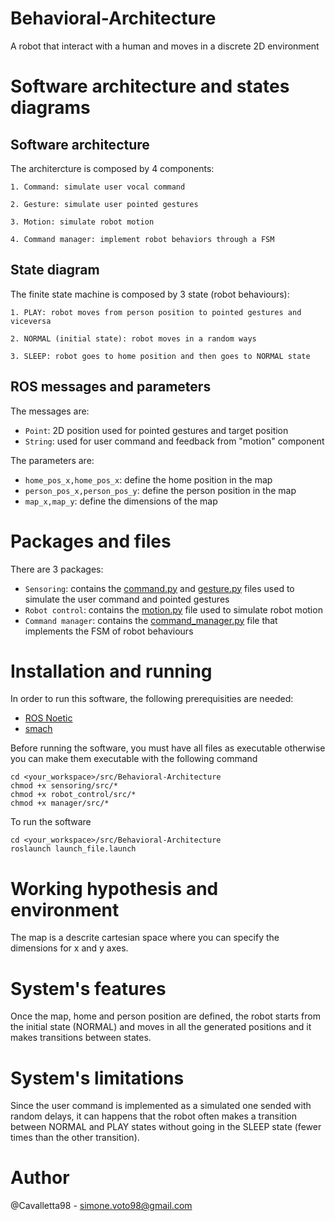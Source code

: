 # Behavioral-Architecture
A robot that interact with a human and moves in a discrete 2D environment

# Software architecture and states diagrams
## Software architecture 
The architercture is composed by 4 components: 

    1. Command: simulate user vocal command

    2. Gesture: simulate user pointed gestures

    3. Motion: simulate robot motion

    4. Command manager: implement robot behaviors through a FSM

## State diagram
The finite state machine is composed by 3 state (robot behaviours):

    1. PLAY: robot moves from person position to pointed gestures and      viceversa

    2. NORMAL (initial state): robot moves in a random ways

    3. SLEEP: robot goes to home position and then goes to NORMAL state

## ROS messages and parameters
The messages are:

- `Point`: 2D position used for pointed gestures and target position
- `String`: used for user command and feedback from "motion" component

The parameters are:

- `home_pos_x,home_pos_x`: define the home position in the map
- `person_pos_x,person_pos_y`: define the person  position in the map 
- `map_x,map_y`: define the dimensions of the map

# Packages and files
There are 3 packages:

- `Sensoring`: contains the [command.py](sensoring/src/command.py) and [gesture.py](sensoring/src/gesture.py) files used to simulate the user command and pointed gestures
- `Robot control`: contains the [motion.py](robot_control/src/motion.py) file used to simulate robot motion
- `Command manager`: contains the [command_manager.py](manager/src/command_manager) file that implements the FSM of robot behaviours

# Installation and running
In order to run this software, the following prerequisities are needed:
- [ROS Noetic](http://wiki.ros.org/noetic)
- [smach](http://wiki.ros.org/smach)

Before running the software, you must have all files as executable otherwise you can make them executable with the following command
```
cd <your_workspace>/src/Behavioral-Architecture
chmod +x sensoring/src/*
chmod +x robot_control/src/*
chmod +x manager/src/*
```
To run the software
```
cd <your_workspace>/src/Behavioral-Architecture
roslaunch launch_file.launch
```

# Working hypothesis and environment
The map is a descrite cartesian space where you can specify the dimensions for x and y axes.

# System's features
Once the map, home and person position are defined, the robot starts from the initial state (NORMAL) and moves in all the generated positions and it makes transitions between states.

# System's limitations
Since the user command is implemented as a simulated one sended with random delays, it can happens that the robot often makes a transition between NORMAL and PLAY states without going in the SLEEP state (fewer times than the other transition).

# Author
@Cavalletta98 - simone.voto98@gmail.com